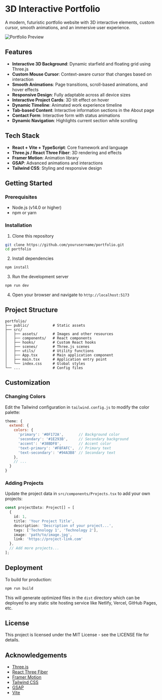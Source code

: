 # 3D Interactive Portfolio

A modern, futuristic portfolio website with 3D interactive elements, custom cursor, smooth animations, and an immersive user experience.

![Portfolio Preview](preview.png)

## Features

- **Interactive 3D Background**: Dynamic starfield and floating grid using Three.js
- **Custom Mouse Cursor**: Context-aware cursor that changes based on interaction
- **Smooth Animations**: Page transitions, scroll-based animations, and hover effects
- **Responsive Design**: Fully adaptable across all device sizes
- **Interactive Project Cards**: 3D tilt effect on hover
- **Dynamic Timeline**: Animated work experience timeline
- **Tab-based Content**: Interactive information sections in the About page
- **Contact Form**: Interactive form with status animations
- **Dynamic Navigation**: Highlights current section while scrolling

## Tech Stack

- **React + Vite + TypeScript**: Core framework and language
- **Three.js / React Three Fiber**: 3D rendering and effects
- **Framer Motion**: Animation library
- **GSAP**: Advanced animations and interactions
- **Tailwind CSS**: Styling and responsive design

## Getting Started

### Prerequisites

- Node.js (v14.0 or higher)
- npm or yarn

### Installation

1. Clone this repository
```bash
git clone https://github.com/yourusername/portfolio.git
cd portfolio
```

2. Install dependencies
```bash
npm install
```

3. Run the development server
```bash
npm run dev
```

4. Open your browser and navigate to `http://localhost:5173`

## Project Structure

```
portfolio/
├── public/           # Static assets
├── src/
│   ├── assets/       # Images and other resources
│   ├── components/   # React components
│   ├── hooks/        # Custom React hooks
│   ├── scenes/       # Three.js scenes
│   ├── utils/        # Utility functions
│   ├── App.tsx       # Main application component
│   ├── main.tsx      # Application entry point
│   └── index.css     # Global styles
└── ...               # Config files
```

## Customization

### Changing Colors

Edit the Tailwind configuration in `tailwind.config.js` to modify the color palette:

```js
theme: {
  extend: {
    colors: {
      'primary': '#0F172A',       // Background color
      'secondary': '#1E293B',     // Secondary background
      'accent': '#38BDF8',        // Accent color
      'text-primary': '#F8FAFC',  // Primary text
      'text-secondary': '#94A3B8' // Secondary text
    },
    // ...
  }
}
```

### Adding Projects

Update the project data in `src/components/Projects.tsx` to add your own projects:

```typescript
const projectData: Project[] = [
  {
    id: 1,
    title: 'Your Project Title',
    description: 'Description of your project...',
    tags: ['Technology 1', 'Technology 2'],
    image: 'path/to/image.jpg',
    link: 'https://project-link.com'
  },
  // Add more projects...
];
```


## Deployment

To build for production:

```bash
npm run build
```

This will generate optimized files in the `dist` directory which can be deployed to any static site hosting service like Netlify, Vercel, GitHub Pages, etc.

## License

This project is licensed under the MIT License - see the LICENSE file for details.

## Acknowledgements

- [Three.js](https://threejs.org/)
- [React Three Fiber](https://github.com/pmndrs/react-three-fiber)
- [Framer Motion](https://www.framer.com/motion/)
- [Tailwind CSS](https://tailwindcss.com/)
- [GSAP](https://greensock.com/gsap/)
- [Vite](https://vitejs.dev/)
